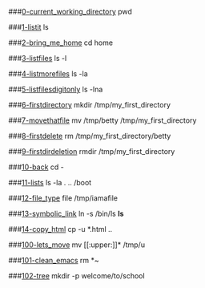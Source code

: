 ###[0-current_working_directory](0-current_working_directory)
pwd

###[1-listit](1-listit)
ls

###[2-bring_me_home](2-bring_me_home)
cd home

###[3-listfiles](3-listfiles)
ls -l

###[4-listmorefiles](4-listmorefiles)
ls -la

###[5-listfilesdigitonly](5-listfilesdigitonly)
ls -lna

###[6-firstdirectory](6-firstdirectory)
mkdir /tmp/my_first_directory

###[7-movethatfile](7-movethatfile)
mv /tmp/betty /tmp/my_first_directory

###[8-firstdelete](8-firstdelete)
rm /tmp/my_first_directory/betty

###[9-firstdirdeletion](9-firstdirdeletion)
rmdir /tmp/my_first_directory

###[10-back](10-back)
cd -

###[11-lists](11-lists)
ls -la . .. /boot

###[12-file_type](12-file_type)
file /tmp/iamafile

###[13-symbolic_link](13-symbolic_link)
ln -s /bin/ls __ls__

###[14-copy_html](14-copy_html)
cp -u *.html ..

###[100-lets_move](100-lets_move)
mv [[:upper:]]* /tmp/u

###[101-clean_emacs](101-clean_emacs)
rm *~

###[102-tree](102-tree)
mkdir -p welcome/to/school
